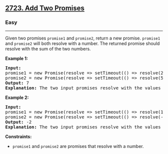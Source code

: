 <h2><a href="https://leetcode.com/problems/add-two-promises">2723. Add Two Promises</a></h2><h3>Easy</h3><hr><div>

<p>Given two promises <code>promise1</code> and <code>promise2</code>, return a new promise. <code>promise1</code> and <code>promise2</code> will both resolve with a number. The returned promise should resolve with the sum of the two numbers.</p>

<p><strong>Example 1:</strong></p>

<pre><strong>Input:</strong> 
promise1 = new Promise(resolve =&gt; setTimeout(() =&gt; resolve(2), 20)), 
promise2 = new Promise(resolve =&gt; setTimeout(() =&gt; resolve(5), 60))
<strong>Output:</strong> 7
<strong>Explanation:</strong> The two input promises resolve with the values of 2 and 5 respectively. The returned promise should resolve with a value of 2 + 5 = 7. The time the returned promise resolves is not judged for this problem.
</pre>

<p><strong>Example 2:</strong></p>

<pre><strong>Input:</strong> 
promise1 = new Promise(resolve =&gt; setTimeout(() =&gt; resolve(10), 50)), 
promise2 = new Promise(resolve =&gt; setTimeout(() =&gt; resolve(-12), 30))
<strong>Output:</strong> -2
<strong>Explanation:</strong> The two input promises resolve with the values of 10 and -12 respectively. The returned promise should resolve with a value of 10 + -12 = -2.
</pre>

<p><strong>Constraints:</strong></p>

<ul>
  <li><code>promise1</code> and <code>promise2</code> are promises that resolve with a number.</li>
</ul>
</div>
